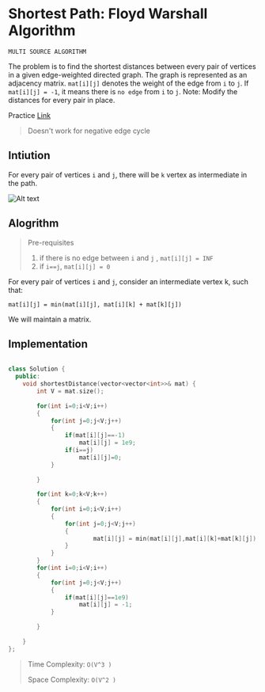 # Shortest Path: Floyd Warshall Algorithm

`MULTI SOURCE ALGORITHM`


The problem is to find the shortest distances between every pair of vertices in a given edge-weighted directed graph. The graph is represented as an adjacency matrix. `mat[i][j]` denotes the weight of the edge from `i` to `j`. If `mat[i][j] = -1`, it means there is `no edge` from `i` to `j`.
Note: Modify the distances for every pair in place.

Practice [Link](https://www.geeksforgeeks.org/problems/implementing-floyd-warshall2042/1)

> Doesn't work for negative edge cycle

## Intiution

For every pair of vertices `i` and `j`, there will be `k` vertex as intermediate in the path.

![Alt text](/images/graph-p.png)

## Alogrithm

> Pre-requisites
> 1. if there is no edge between `i` and `j` , `mat[i][j] = INF`
> 2. if `i==j`, `mat[i][j] = 0`


For every pair of vertices `i` and `j`, consider an intermediate vertex k, such that:

`mat[i][j] = min(mat[i][j], mat[i][k] + mat[k][j])`

We will maintain a matrix.


## Implementation

```cpp

class Solution {
  public:
    void shortestDistance(vector<vector<int>>& mat) {
        int V = mat.size();
        
        for(int i=0;i<V;i++)
        {
            for(int j=0;j<V;j++)
            {
                if(mat[i][j]==-1)
                    mat[i][j] = 1e9;
                if(i==j)
                    mat[i][j]=0;
            }
            
        }
        
        for(int k=0;k<V;k++)
        {
            for(int i=0;i<V;i++)
            {
                for(int j=0;j<V;j++)
                {
                        mat[i][j] = min(mat[i][j],mat[i][k]+mat[k][j]);
                }
            }
        }
        for(int i=0;i<V;i++)
        {
            for(int j=0;j<V;j++)
            {
                if(mat[i][j]==1e9)
                    mat[i][j] = -1;
            }
            
        }
        
    }
};
```

> Time Complexity: `O(V^3 )` 
>
> Space Complexity: `O(V^2 )` 